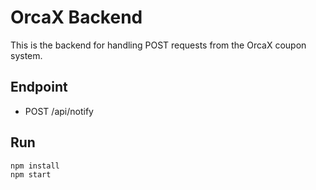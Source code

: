 # OrcaX Backend

This is the backend for handling POST requests from the OrcaX coupon system.

## Endpoint
- POST /api/notify

## Run
```bash
npm install
npm start
```